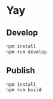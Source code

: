# Yay


## Develop

```sh
npm install
npm run develop
```

## Publish

```sh
npm install
npm run build
```
